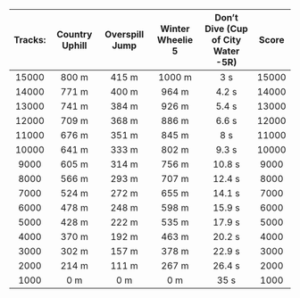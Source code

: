 Tracks: | Country Uphill | Overspill Jump | Winter Wheelie 5 | Don’t Dive (Cup of City Water -5R) | Score  
:--: | :--: | :--: | :--: | :--:  | :--:   
15000 | 800 m | 415 m | 1000 m | 3 s | 15000  
14000 | 771 m | 400 m | 964 m | 4.2 s | 14000  
13000 | 741 m | 384 m | 926 m | 5.4 s | 13000  
12000 | 709 m | 368 m | 886 m | 6.6 s | 12000  
11000 | 676 m | 351 m | 845 m | 8 s | 11000  
10000 | 641 m | 333 m | 802 m | 9.3 s | 10000  
9000 | 605 m | 314 m | 756 m | 10.8 s | 9000  
8000 | 566 m | 293 m | 707 m | 12.4 s | 8000  
7000 | 524 m | 272 m | 655 m | 14.1 s | 7000  
6000 | 478 m | 248 m | 598 m | 15.9 s | 6000  
5000 | 428 m | 222 m | 535 m | 17.9 s | 5000  
4000 | 370 m | 192 m | 463 m | 20.2 s | 4000  
3000 | 302 m | 157 m | 378 m | 22.9 s | 3000  
2000 | 214 m | 111 m | 267 m | 26.4 s | 2000  
1000 | 0 m | 0 m | 0 m | 35 s | 1000  
